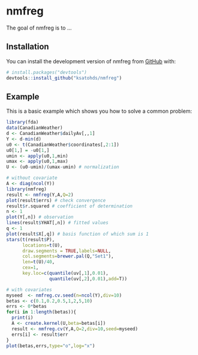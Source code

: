 
# nmfreg

<!-- badges: start -->
<!-- badges: end -->

The goal of nmfreg is to ...

## Installation

You can install the development version of nmfreg from [GitHub](https://github.com/) with:

``` r
# install.packages("devtools")
devtools::install_github("ksatohds/nmfreg")
```

## Example

This is a basic example which shows you how to solve a common problem:

``` r
library(fda)
data(CanadianWeather)
d <- CanadianWeather$dailyAv[,,1]
Y <- d-min(d)
u0 <- t(CanadianWeather$coordinates[,2:1])
u0[1,] = -u0[1,]
umin <- apply(u0,1,min)
umax <- apply(u0,1,max)
U <- (u0-umin)/(umax-umin) # normalization

# without covariate
A <- diag(ncol(Y))
library(nmfreg)
result <- nmfreg(Y,A,Q=2)
plot(result$errs) # check convergence
result$r.squared # coefficient of determination
n <- 1
plot(Y[,n]) # observation
lines(result$YHAT[,n]) # fitted values
q <- 1
plot(result$X[,q]) # basis function of which sum is 1
stars(t(result$P),
      locations=t(U),
      draw.segments = TRUE,labels=NULL,
      col.segments=brewer.pal(Q,"Set1"),
      len=t(U)/40,
      cex=1,
      key.loc=c(quantile(uv[,1],0.01),
                quantile(uv[,2],0.01),add=T))

# with covariates
myseed  <- nmfreg.cv.seed(n=ncol(Y),div=10)
betas <- c(0.1,0.2,0.5,1,2,5,10)
errs <- 0*betas
for(i in 1:length(betas)){
  print(i)
  A <- create.kernel(U,beta=betas[i])
  result <- nmfreg.cv(Y,A,Q=2,div=10,seed=myseed)
  errs[i] <- result$err
}
plot(betas,errs,type="o",log="x")
```

